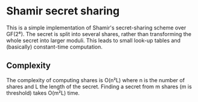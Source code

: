# Shamir secret sharing
This is a simple implementation of Shamir's secret-sharing scheme over GF(2⁸). The secret is split into several shares, rather than transforming the whole secret into larger moduli. This leads to small look-up tables and (basically) constant-time computation.

## Complexity

The complexity of computing shares is O(n²L) where n is the number of shares and L the length of the secret. Finding a secret from m shares (m is threshold) takes O(m²L) time.